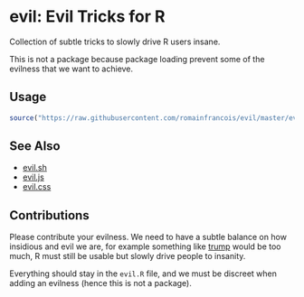 
# evil: Evil Tricks for R

Collection of subtle tricks to slowly drive R users insane. 

This is not a package because package loading prevent some of the evilness 
that we want to achieve. 

## Usage

```r
source("https://raw.githubusercontent.com/romainfrancois/evil/master/evil.R")
```

## See Also

- [evil.sh](https://github.com/mathiasbynens/evil.sh)
- [evil.js](https://github.com/kitcambridge/evil.js)
- [evil.css](https://github.com/tlrobinson/evil.css)

## Contributions

Please contribute your evilness. We need to have a subtle balance
on how insidious and evil we are, for example something 
like [trump](https://github.com/romainfrancois/trump) would be too much, 
R must still be usable but slowly drive people to insanity.

Everything should stay in the `evil.R` file, and we must be discreet
when adding an evilness (hence this is not a package). 

